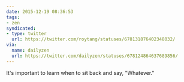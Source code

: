 ```yaml
---
date: 2015-12-19 08:36:53
tags:
- zen
syndicated:
- type: twitter
  url: https://twitter.com/roytang/statuses/678131876402348032/
via:
  name: dailyzen
  url: https://twitter.com/dailyzen/statuses/678124864637689856/
---
```


It's important to learn when to sit back and say, "Whatever."